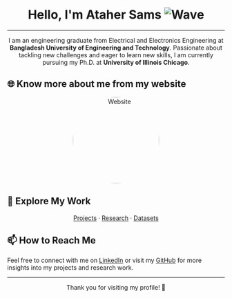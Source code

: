 <head>
  <meta name="google-site-verification" content="f1kc537pLQWwNrtbOFQzxqRoQa5kd11JfufzfnZjf-w" />
</head>

<div align="center">

# Hello, I'm Ataher Sams ![Wave](https://media.giphy.com/media/hvRJCLFzcasrR4ia7z/giphy.gif)

---

I am an engineering graduate from Electrical and Electronics Engineering at **Bangladesh University of Engineering and Technology**. Passionate about tackling new challenges and eager to learn new skills, I am currently pursuing my Ph.D. at **University of Illinois Chicago**.

</div>

## 🌐 Know more about me from my website

<div align="center">
  <a href="https://asnsams.github.io/"><img src="https://asnsams.github.io/images/logo.jpg" alt="Website" width="200" style="border-radius:50%;"/></a>
</div>

## 🚀 Explore My Work

<div align="center">

[Projects](https://asnsams.github.io/Academic-Projects.html) · 
[Research](https://asnsams.github.io/Publications.html) · 
[Datasets](https://asnsams.github.io/Dataset-and-Tools.html)

</div>

## 📫 How to Reach Me

Feel free to connect with me on [LinkedIn](https://www.linkedin.com/in/ataher-sams/) or visit my [GitHub](https://github.com/asnsams) for more insights into my projects and research work.

---

<div align="center">

Thank you for visiting my profile! 🌟

</div>
